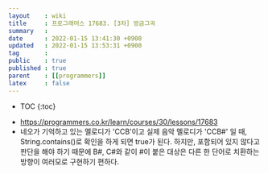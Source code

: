 ```yaml
---
layout    : wiki
title     : 프로그래머스 17683. [3차] 방금그곡
summary   : 
date      : 2022-01-15 13:41:30 +0900
updated   : 2022-01-15 13:53:31 +0900
tag       : 
public    : true
published : true
parent    : [[programmers]]
latex     : false
---
```

* TOC
{:toc}

- <https://programmers.co.kr/learn/courses/30/lessons/17683>
- 네오가 기억하고 있는 멜로디가 'CCB'이고 실제 음악 멜로디가 'CCB#' 일 때, String.contains()로 확인을 하게 되면 true가 된다. 하지만, 포함되어 있지 않다고 판단을 해야 하기 때문에 B#, C#와 같이 #이 붙은 대상은 다른 한 단어로 치환하는 방향이 여러모로 구현하기 편하다.
